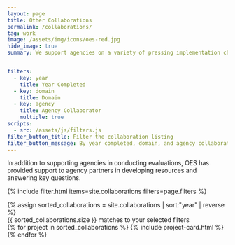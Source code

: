 ```yaml
---
layout: page
title: Other Collaborations
permalink: /collaborations/
tag: work
image: /assets/img/icons/oes-red.jpg
hide_image: true
summary: We support agencies on a variety of pressing implementation challenges.


filters:
  - key: year
    title: Year Completed
  - key: domain
    title: Domain
  - key: agency
    title: Agency Collaborator
    multiple: true
scripts:
  - src: /assets/js/filters.js
filter_button_title: Filter the collaboration listing
filter_button_message: By year completed, domain, and agency collaborator
---
```


<p>In addition to supporting agencies in conducting evaluations, OES has provided support to agency partners in developing resources and answering key questions. </p>

{% include filter.html items=site.collaborations filters=page.filters %}
<div class="margin-top-4">
  <div class="grid-row grid-gap">
    {% assign sorted_collaborations = site.collaborations | sort:"year" | reverse %}
    <div id="filter-message" class="usa-sr-only" role="region" aria-live="polite" aria-atomic="true">
      {{ sorted_collaborations.size }} matches to your selected filters
    </div>
    {% for project in sorted_collaborations %}
      {% include project-card.html %}
    {% endfor %}
  </div>
</div>
